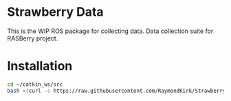 # Strawberry Data

This is the WIP ROS package for collecting data. Data collection suite for RASBerry project.

# Installation

```bash
cd ~/catkin_ws/src
bash <(curl -s https://raw.githubusercontent.com/RaymondKirk/StrawberryData/ros/utils/get_capture_package.sh)
```
